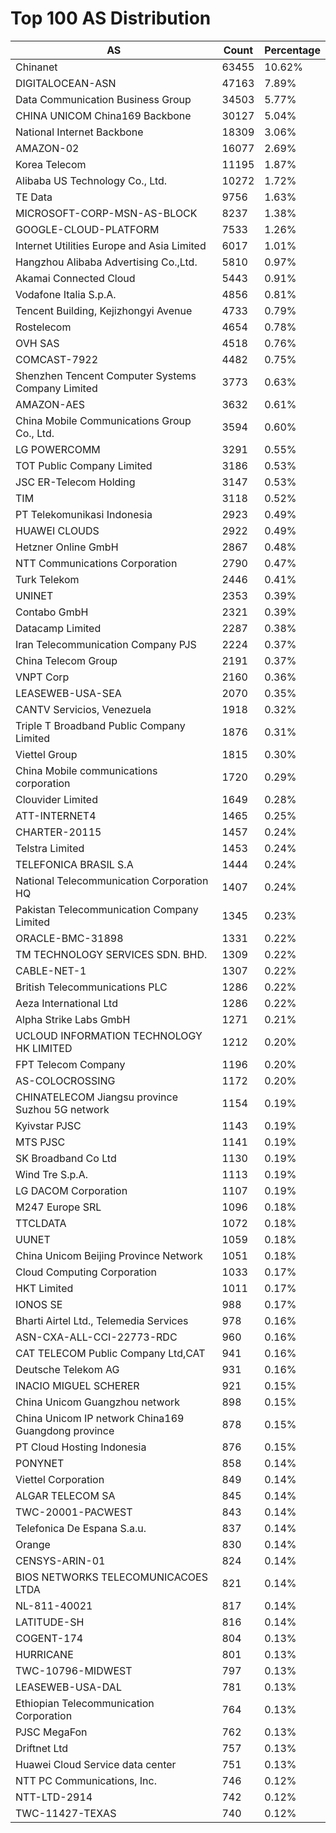 # Top 100 AS Distribution
| AS | Count | Percentage |
|----|----|----|
| Chinanet | 63455 | 10.62% |
| DIGITALOCEAN-ASN | 47163 | 7.89% |
| Data Communication Business Group | 34503 | 5.77% |
| CHINA UNICOM China169 Backbone | 30127 | 5.04% |
| National Internet Backbone | 18309 | 3.06% |
| AMAZON-02 | 16077 | 2.69% |
| Korea Telecom | 11195 | 1.87% |
| Alibaba US Technology Co., Ltd. | 10272 | 1.72% |
| TE Data | 9756 | 1.63% |
| MICROSOFT-CORP-MSN-AS-BLOCK | 8237 | 1.38% |
| GOOGLE-CLOUD-PLATFORM | 7533 | 1.26% |
| Internet Utilities Europe and Asia Limited | 6017 | 1.01% |
| Hangzhou Alibaba Advertising Co.,Ltd. | 5810 | 0.97% |
| Akamai Connected Cloud | 5443 | 0.91% |
| Vodafone Italia S.p.A. | 4856 | 0.81% |
| Tencent Building, Kejizhongyi Avenue | 4733 | 0.79% |
| Rostelecom | 4654 | 0.78% |
| OVH SAS | 4518 | 0.76% |
| COMCAST-7922 | 4482 | 0.75% |
| Shenzhen Tencent Computer Systems Company Limited | 3773 | 0.63% |
| AMAZON-AES | 3632 | 0.61% |
| China Mobile Communications Group Co., Ltd. | 3594 | 0.60% |
| LG POWERCOMM | 3291 | 0.55% |
| TOT Public Company Limited | 3186 | 0.53% |
| JSC ER-Telecom Holding | 3147 | 0.53% |
| TIM | 3118 | 0.52% |
| PT Telekomunikasi Indonesia | 2923 | 0.49% |
| HUAWEI CLOUDS | 2922 | 0.49% |
| Hetzner Online GmbH | 2867 | 0.48% |
| NTT Communications Corporation | 2790 | 0.47% |
| Turk Telekom | 2446 | 0.41% |
| UNINET | 2353 | 0.39% |
| Contabo GmbH | 2321 | 0.39% |
| Datacamp Limited | 2287 | 0.38% |
| Iran Telecommunication Company PJS | 2224 | 0.37% |
| China Telecom Group | 2191 | 0.37% |
| VNPT Corp | 2160 | 0.36% |
| LEASEWEB-USA-SEA | 2070 | 0.35% |
| CANTV Servicios, Venezuela | 1918 | 0.32% |
| Triple T Broadband Public Company Limited | 1876 | 0.31% |
| Viettel Group | 1815 | 0.30% |
| China Mobile communications corporation | 1720 | 0.29% |
| Clouvider Limited | 1649 | 0.28% |
| ATT-INTERNET4 | 1465 | 0.25% |
| CHARTER-20115 | 1457 | 0.24% |
| Telstra Limited | 1453 | 0.24% |
| TELEFONICA BRASIL S.A | 1444 | 0.24% |
| National Telecommunication Corporation HQ | 1407 | 0.24% |
| Pakistan Telecommunication Company Limited | 1345 | 0.23% |
| ORACLE-BMC-31898 | 1331 | 0.22% |
| TM TECHNOLOGY SERVICES SDN. BHD. | 1309 | 0.22% |
| CABLE-NET-1 | 1307 | 0.22% |
| British Telecommunications PLC | 1286 | 0.22% |
| Aeza International Ltd | 1286 | 0.22% |
| Alpha Strike Labs GmbH | 1271 | 0.21% |
| UCLOUD INFORMATION TECHNOLOGY HK LIMITED | 1212 | 0.20% |
| FPT Telecom Company | 1196 | 0.20% |
| AS-COLOCROSSING | 1172 | 0.20% |
| CHINATELECOM Jiangsu province Suzhou 5G network | 1154 | 0.19% |
| Kyivstar PJSC | 1143 | 0.19% |
| MTS PJSC | 1141 | 0.19% |
| SK Broadband Co Ltd | 1130 | 0.19% |
| Wind Tre S.p.A. | 1113 | 0.19% |
| LG DACOM Corporation | 1107 | 0.19% |
| M247 Europe SRL | 1096 | 0.18% |
| TTCLDATA | 1072 | 0.18% |
| UUNET | 1059 | 0.18% |
| China Unicom Beijing Province Network | 1051 | 0.18% |
| Cloud Computing Corporation | 1033 | 0.17% |
| HKT Limited | 1011 | 0.17% |
| IONOS SE | 988 | 0.17% |
| Bharti Airtel Ltd., Telemedia Services | 978 | 0.16% |
| ASN-CXA-ALL-CCI-22773-RDC | 960 | 0.16% |
| CAT TELECOM Public Company Ltd,CAT | 941 | 0.16% |
| Deutsche Telekom AG | 931 | 0.16% |
| INACIO MIGUEL SCHERER | 921 | 0.15% |
| China Unicom Guangzhou network | 898 | 0.15% |
| China Unicom IP network China169 Guangdong province | 878 | 0.15% |
| PT Cloud Hosting Indonesia | 876 | 0.15% |
| PONYNET | 858 | 0.14% |
| Viettel Corporation | 849 | 0.14% |
| ALGAR TELECOM SA | 845 | 0.14% |
| TWC-20001-PACWEST | 843 | 0.14% |
| Telefonica De Espana S.a.u. | 837 | 0.14% |
| Orange | 830 | 0.14% |
| CENSYS-ARIN-01 | 824 | 0.14% |
| BIOS NETWORKS TELECOMUNICACOES LTDA | 821 | 0.14% |
| NL-811-40021 | 817 | 0.14% |
| LATITUDE-SH | 816 | 0.14% |
| COGENT-174 | 804 | 0.13% |
| HURRICANE | 801 | 0.13% |
| TWC-10796-MIDWEST | 797 | 0.13% |
| LEASEWEB-USA-DAL | 781 | 0.13% |
| Ethiopian Telecommunication Corporation | 764 | 0.13% |
| PJSC MegaFon | 762 | 0.13% |
| Driftnet Ltd | 757 | 0.13% |
| Huawei Cloud Service data center | 751 | 0.13% |
| NTT PC Communications, Inc. | 746 | 0.12% |
| NTT-LTD-2914 | 742 | 0.12% |
| TWC-11427-TEXAS | 740 | 0.12% |
